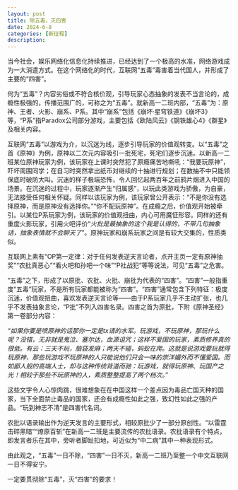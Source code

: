 ```yaml
---
layout: post
title: 除五毒，灭四害
date: 2024-6-8
categories: [新征程]
description: 
---
```

当今社会，娱乐网络化信息化持续推进，已经达到了一个极高的水准，网络游戏成为一大消遣方式。在这个网络化的时代，互联网“五毒”毒害着当代国人，并形成了主要的“四害”。

何为“五毒”？内容劣俗或不符合核价观，引导玩家心态抽象的发表不当言论的，成瘾性极强的，传播范围广的，可称之为“五毒”。就新高一二班内部，“五毒”为：原神、王者、火影、崩系、P系。其中“崩系”包括《崩坏·星穹铁道》《崩坏3》等，“P系”指Paradox公司部分游戏，主要包括《欧陆风云》《钢铁雄心4》《群星》及相关内容。

互联网“五毒”以游戏为介，以沉迷为线，逐步引导玩家的价值观转变。以“五毒”之首《原神》为例，原神以二次元内容吸引一批死宅，死宅们逐步沉迷。以新高一二班某位原神玩家为例，该玩家在上课时突然犯了原瘾痛苦地嘶吼：“我要玩原神”，吓坏周围同学；在自习时突然拿出纸币对继续的十抽进行规划；在数抽不中只能领保底时破防大叫。沉迷的样子极端恐怖，令人回忆起两百年之前鸦片烟进入中国的场景。在沉迷的过程中，玩家逐渐产生“归属感”，以玩此类游戏为骄傲，为自豪，无法接受任何相关怀疑。同样以该玩家为例，该玩家曾公开表示：“不是你没有选择原神，而是原神没有选择你。”“你不配玩原神”。在成瘾之后，价值观开始被牵引。以某位P系玩家为例，该玩家的价值观扭曲，内心可用魔怔形容。同样的还有重度火影玩家，引用火吧评价“*火批是最抽象的这个我是认得的，不带几句抽象话，抽象表情就不会聊天了*”。原神玩家和崩系玩家之间是有较大交集的，性质类似。

互联网上素有“OP第一定律：对于任何发表逆天言论者，点开主页一定有原神抽奖”“农批真恶心”“看火吧和孙吧一个味”“P社战犯”等等说法，可见“五毒”之危害。

“五毒”之下，形成了以原批、农批、火批、崩批为代表的“四害”。“四害”一般指重度“五毒”玩家，不是所有玩家都能被称为“四害”。“四害”通常包含下列特征：极度沉迷，价值观扭曲，喜欢发表逆天言论等——由于P系玩家几乎不主动扩张，也几乎不发表抽象言论，“P批”不列入四害名录。四害之首为原批，下附《原神圣经》第一卷部分内容：

*“如果你要是喷原神的话那你一定是tx请的水军。玩游戏，不玩原神，那玩什么呢？没错，无非就是鬼泣、塞尔达，血源诅咒；这样不爱国的玩家，素质修养真的很低。有云：三天不玩，脑袋发麻；两天不碰，蚂蚁在爬。这就是说游戏要玩就得玩原神，那些玩游戏不玩原神的人只能说他们只会一味的崇洋媚外而不懂爱国。而如鄙人般的高端人士，却与这种传统背道而驰：玩游戏，就得玩原神、玩国产之光！相较于那些不玩原神的人，素质整整提高了两个档次。”*

这些文字令人心惊肉跳，很难想象在在中国这样一个差点因为毒品亡国灭种的国家，当下全面禁止毒品的国家，还会有成瘾性如此之强，致幻性如此之强的产品。“玩到神志不清”是四害代名词。

农批以语录输出作为逆天发言的主要形式，相较原批少了一部分原创性。“以雷霆击碎黑暗”“燎原百斩”在新高一二班是主要流传的农批语录。农批语录有个特点，即发言者乐在其中，旁听者脚趾扣地，可近似为“中二病”其中一种表现形式。

由此观之，“五毒”一日不除，“四害”一日不灭，新高一二班乃至整一个中文互联网一日不得安宁。

一定要贯彻除“五毒”，灭“四害”的要求！
